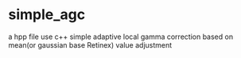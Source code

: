 # simple_agc
a hpp file use c++
simple adaptive local gamma correction based on mean(or gaussian base Retinex) value adjustment
